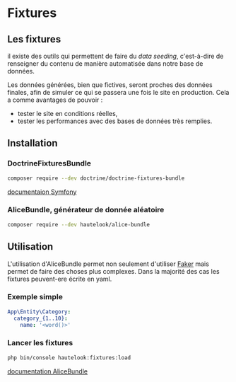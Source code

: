 # Fixtures

## Les fixtures

il existe des outils qui permettent de faire du *data seeding*, c'est-à-dire de renseigner du contenu de manière automatisée dans notre base de données.

Les données générées, bien que fictives, seront proches des données finales, afin de simuler ce qui se passera une fois le site en production. Cela a comme avantages de pouvoir :

- tester le site en conditions réelles,
- tester les performances avec des bases de données très remplies.

## Installation

### DoctrineFixturesBundle

```bash
composer require --dev doctrine/doctrine-fixtures-bundle
```

[documentaion Symfony](https://symfony.com/doc/current/bundles/DoctrineFixturesBundle/index.html)

### AliceBundle, générateur de donnée aléatoire

```bash
composer require --dev hautelook/alice-bundle
```

## Utilisation

L'utilisation d'AliceBundle permet non seulement d'utiliser [Faker](https://github.com/fzaninotto/Faker) mais permet de faire des choses plus complexes. Dans la majorité des cas les fixtures peuvent-ere écrite en yaml.

### Exemple simple

```yaml
App\Entity\Category:
  category_{1..10}:
    name: '<word()>'
```

### Lancer les fixtures

```bash
php bin/console hautelook:fixtures:load
```

[documentation AliceBundle](https://github.com/hautelook/AliceBundle)
